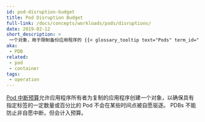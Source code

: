 ```yaml
---
id: pod-disruption-budget
title: Pod Disruption Budget
full-link: /docs/concepts/workloads/pods/disruptions/
date: 2019-02-12
short_description: >
 一个对象，用于限制备份应用程序的 {{< glossary_tooltip text="Pods" term_id="pod" >}} 数量，该数量同时因自愿中断而减少。
aka:
 - PDB
related:
 - pod
 - container
tags:
 - operation
---
```


<!--
 A [Pod Disruption Budget](/docs/concepts/workloads/pods/disruptions/) allows an application owner to create an object for a replicated application, that ensures a certain number or percentage of Pods with an assigned label will not be voluntarily evicted at any point in time. PDBs cannot prevent an involuntary disruption, but will count against the budget.
-->
[ Pod 中断预算](/docs/concepts/workloads/pods/disruptions/)允许应用程序所有者为复制的应用程序创建一个对象，以确保具有指定标签的一定数量或百分比的 Pod 不会在某些时间点被自愿驱逐。 PDBs 不能防止非自愿中断，但会计入预算。
